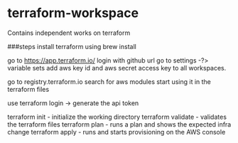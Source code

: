 # terraform-workspace
Contains independent works on terraform

###steps
install terraform using brew install

go to https://app.terraform.io/
login with github url
go to settings -?> variable sets
add aws key id and aws secret access key
to all workspaces.

go to registry.terraform.io
search for aws modules
start using it in the terraform files

use terraform login -> generate the api token

terraform init - initialize the working directory
terraform validate - validates the terraform files
terraform plan - runs a plan and shows the expected infra change
terraform apply - runs and starts provisioning on the AWS console

